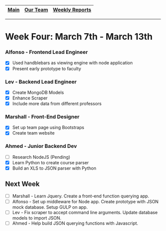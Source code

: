 [Main](../../master/README.md) | [Our Team](../../master/our_team/README.md) | [Weekly Reports](../weekly_reports)
------------ | ------------- | -------------
---
# Week Four: March 7th - March 13th

### Alfonso - Frontend Lead Engineer

- [x] Used handblebars as viewing engine with node application
- [x] Present early prototype to faculty

### Lev - Backend Lead Engineer 

- [x] Create MongoDB Models 
- [x] Enhance Scraper
- [x] Include more data from different professors

### Marshall - Front-End Designer

- [x] Set up team page using Bootstraps
- [x] Create team website

### Ahmed - Junior Backend Dev

- [ ] Research NodeJS (Pending)
- [x] Learn Python to create course parser 
- [X] Build an XLS to JSON parser with Python  

## Next Week

- [ ] Marshall - Learn Jquery. Create a front-end function querying app.
- [ ] Alfonso - Set up middleware for Node app. Create prototype with JSON mock database. Setup GULP on app.
- [ ] Lev - Fix scraper to accept command line arguments. Update database models to import JSON. 
- [ ] Ahmed - Help build JSON querying functions with Javascript.
